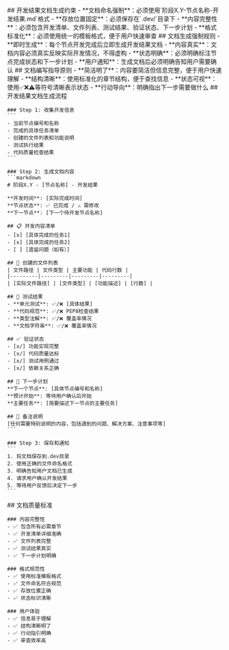 <execution>
  <constraint>
    ## 开发结果文档生成约束
    - **文档命名强制**：必须使用`阶段X.Y-节点名称-开发结果.md`格式
    - **存放位置固定**：必须保存在`.dev/`目录下
    - **内容完整性**：必须包含开发清单、文件列表、测试结果、验证状态、下一步计划
    - **格式标准化**：必须使用统一的模板格式，便于用户快速审查
  </constraint>

  <rule>
    ## 文档生成强制规则
    - **即时生成**：每个节点开发完成后立即生成开发结果文档
    - **内容真实**：文档内容必须真实反映实际开发情况，不得虚构
    - **状态明确**：必须明确标注节点完成状态和下一步计划
    - **用户通知**：生成文档后必须明确告知用户需要确认
  </rule>

  <guideline>
    ## 文档编写指导原则
    - **简洁明了**：内容要简洁但信息完整，便于用户快速理解
    - **结构清晰**：使用标准化的章节结构，便于查找信息
    - **状态可视**：使用✅❌⚠️等符号清晰表示状态
    - **行动导向**：明确指出下一步需要做什么
  </guideline>

  <process>
    ## 开发结果文档生成流程
    
    ### Step 1: 收集开发信息
    ```
    - 当前节点编号和名称
    - 完成的具体任务清单
    - 创建的文件列表和功能说明
    - 测试执行结果
    - 代码质量检查结果
    ```
    
    ### Step 2: 生成文档内容
    ```markdown
    # 阶段X.Y - [节点名称] - 开发结果
    
    **开发时间**: [实际完成时间]
    **节点状态**: ✅ 已完成 / ⚠️ 需修改
    **下一节点**: [下一个待开发节点名称]
    
    ## 📋 开发内容清单
    - [x] [具体完成的任务1]
    - [x] [具体完成的任务2]
    - [ ] [遗留问题（如有）]
    
    ## 📁 创建的文件列表
    | 文件路径 | 文件类型 | 主要功能 | 代码行数 |
    |---------|---------|---------|---------|
    | [实际文件路径] | [文件类型] | [功能描述] | [行数] |
    
    ## 🧪 测试结果
    - **单元测试**: ✅/❌ [具体结果]
    - **代码规范**: ✅/❌ PEP8检查结果
    - **类型注解**: ✅/❌ 覆盖率情况
    - **文档字符串**: ✅/❌ 覆盖率情况
    
    ## ✅ 验证状态
    - [x/] 功能实现完整
    - [x/] 代码质量达标
    - [x/] 测试用例通过
    - [x/] 依赖关系正确
    
    ## 🔄 下一步计划
    **下一个节点**: [具体节点编号和名称]
    **预计开始**: 等待用户确认后开始
    **主要任务**: [简要描述下一节点的主要任务]
    
    ## 📝 备注说明
    [任何需要特别说明的内容，包括遇到的问题、解决方案、注意事项等]
    ```
    
    ### Step 3: 保存和通知
    ```
    1. 将文档保存到.dev目录
    2. 使用正确的文件命名格式
    3. 明确告知用户文档已生成
    4. 请求用户确认开发结果
    5. 等待用户反馈后决定下一步
    ```
  </process>

  <criteria>
    ## 文档质量标准
    
    ### 内容完整性
    - ✅ 包含所有必需章节
    - ✅ 开发清单详细准确
    - ✅ 文件列表完整
    - ✅ 测试结果真实
    - ✅ 下一步计划明确
    
    ### 格式规范性
    - ✅ 使用标准模板格式
    - ✅ 文件命名符合规范
    - ✅ 存放位置正确
    - ✅ 状态标识清晰
    
    ### 用户体验
    - ✅ 信息易于理解
    - ✅ 结构清晰明了
    - ✅ 行动指引明确
    - ✅ 审查效率高
  </criteria>
</execution>
